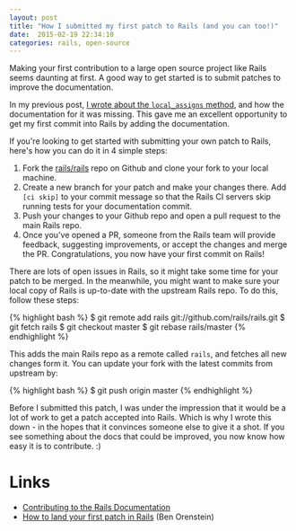 ```yaml
---
layout: post
title: "How I submitted my first patch to Rails (and you can too!)"
date:  2015-02-19 22:34:10
categories: rails, open-source
---
```


Making your first contribution
to a large open source project like Rails
seems daunting at first.
A good way to get started is
to submit patches to improve the documentation.

In my previous post,
[I wrote about the `local_assigns` method](/posts/rails-optional-locals/),
and how the documentation for it was missing.
This gave me an excellent opportunity to
get my first commit into Rails by adding the documentation.

If you're looking to get started
with submitting your own patch to Rails,
here's how you can do it in 4 simple steps:

1. Fork the [rails/rails](https://github.com/rails/rails)
   repo on Github and 
   clone your fork to your local machine.
2. Create a new branch for your patch
   and make your changes there.
   Add `[ci skip]` to your commit message
   so that the Rails CI servers skip
   running tests for your documentation commit.
3. Push your changes to your Github repo
   and open a pull request to the main Rails repo.
4. Once you've opened a PR,
   someone from the Rails team will
   provide feedback, suggesting improvements,
   or accept the changes and merge the PR.
   Congratulations, you now have your first commit on Rails!

There are lots of open issues in Rails,
so it might take some time for your patch to be merged.
In the meanwhile,
you might want to make sure your local copy of Rails
is up-to-date with the upstream Rails repo.
To do this, follow these steps:

{% highlight bash %}
$ git remote add rails git://github.com/rails/rails.git
$ git fetch rails
$ git checkout master
$ git rebase rails/master
{% endhighlight %}

This adds the main Rails repo as a remote called `rails`,
and fetches all new changes form it.
You can update your fork with the latest commits from upstream by:

{% highlight bash %}
$ git push origin master
{% endhighlight %}

Before I submitted this patch,
I was under the impression that it would be a lot of work
to get a patch accepted into Rails.
Which is why I wrote this down -
in the hopes that it convinces someone else
to give it a shot.
If you see something about the docs that could be improved,
you now know how easy it is to contribute. :)

# Links

* [Contributing to the Rails Documentation](http://edgeguides.rubyonrails.org/contributing_to_ruby_on_rails.html#contributing-to-the-rails-documentation)
* [How to land your first patch in Rails](http://codeulate.com/2011/02/how-to-land-your-first-patch-in-rails/) (Ben Orenstein)
